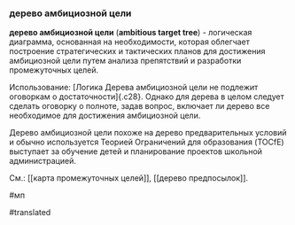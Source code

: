 ### дерево амбициозной цели

**дерево амбициозной цели** (**ambitious target tree**) - логическая диаграмма, основанная на необходимости, которая облегчает построение стратегических и тактических планов для достижения амбициозной цели путем анализа препятствий и разработки промежуточных целей.

Использование: [Логика Дерева амбициозной цели не подлежит оговоркам о достаточности]{.c28}. Однако для дерева в целом следует сделать оговорку о полноте, задав вопрос, включает ли дерево все необходимое для достижения амбициозной цели.

Дерево амбициозной цели похоже на дерево предварительных условий и обычно используется Теорией Ограничений для образования (TOCfE) выступает за обучение детей и планирование проектов школьной администрацией.

См.: [[карта промежуточных целей]], [[дерево предпосылок]].

#мп

#translated
